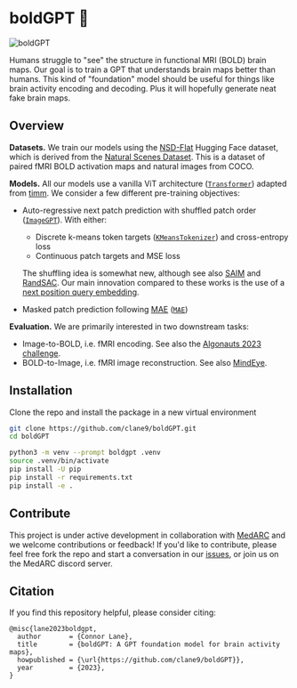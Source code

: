 # boldGPT 🧠

![boldGPT](.github/images/boldgpt.png)

Humans struggle to "see" the structure in functional MRI (BOLD) brain maps. Our goal is to train a GPT that understands brain maps better than humans. This kind of "foundation" model should be useful for things like brain activity encoding and decoding. Plus it will hopefully generate neat fake brain maps.

## Overview

**Datasets.** We train our models using the [NSD-Flat](https://huggingface.co/datasets/clane9/NSD-Flat) Hugging Face dataset, which is derived from the [Natural Scenes Dataset](https://naturalscenesdataset.org/). This is a dataset of paired fMRI BOLD activation maps and natural images from COCO.

**Models.** All our models use a vanilla ViT architecture ([`Transformer`](boldgpt/models/transformer.py)) adapted from [timm](https://github.com/huggingface/pytorch-image-models/blob/main/timm/models/vision_transformer.py). We consider a few different pre-training objectives:

- Auto-regressive next patch prediction with shuffled patch order ([`ImageGPT`](boldgpt/models/gpt.py)). With either:

  - Discrete k-means token targets ([`KMeansTokenizer`](boldgpt/tokenizer.py)) and cross-entropy loss
  - Continuous patch targets and MSE loss

  The shuffling idea is somewhat new, although see also [SAIM](https://github.com/qiy20/SAIM/tree/main) and [RandSAC](https://arxiv.org/abs/2203.12054). Our main innovation compared to these works is the use of a [next position query embedding](boldgpt/models/transformer.py).

- Masked patch prediction following [MAE](https://github.com/facebookresearch/mae) ([`MAE`](boldgpt/models/mae.py))

**Evaluation.** We are primarily interested in two downstream tasks:

- Image-to-BOLD, i.e. fMRI encoding. See also the [Algonauts 2023 challenge](http://algonauts.csail.mit.edu/).
- BOLD-to-Image, i.e. fMRI image reconstruction. See also [MindEye](https://github.com/MedARC-AI/fMRI-reconstruction-NSD).

## Installation

Clone the repo and install the package in a new virtual environment

```bash
git clone https://github.com/clane9/boldGPT.git
cd boldGPT

python3 -m venv --prompt boldgpt .venv
source .venv/bin/activate
pip install -U pip
pip install -r requirements.txt
pip install -e .
```

## Contribute

This project is under active development in collaboration with [MedARC](https://www.medarc.ai/) and we welcome contributions or feedback! If you'd like to contribute, please feel free fork the repo and start a conversation in our [issues](https://github.com/clane9/boldGPT/issues), or join us on the MedARC discord server.

## Citation

If you find this repository helpful, please consider citing:

```
@misc{lane2023boldgpt,
  author       = {Connor Lane},
  title        = {boldGPT: A GPT foundation model for brain activity maps},
  howpublished = {\url{https://github.com/clane9/boldGPT}},
  year         = {2023},
}
```
